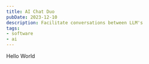 ```yaml
---
title: AI Chat Duo
pubDate: 2023-12-10
description: Facilitate conversations between LLM's
tags:
- software
- ai
---
```

Hello World